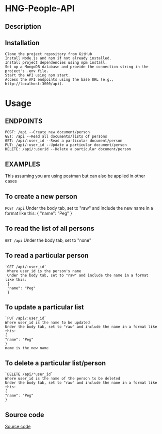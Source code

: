 # HNG-People-API

## Description

## Installation
    Clone the project repository from GitHub
    Install Node.js and npm if not already installed.
    Install project dependencies using npm install.
    Set up a MongoDB database and provide the connection string in the project's .env file.
    Start the API using npm start.
    Access the API endpoints using the base URL (e.g., http://localhost:3000/api).

# Usage
 ## ENDPOINTS
    POST: /api --Create new document/person
    GET: /api --Read all documents/lists of persons
    GET: /api/:user_id --Read a particular document/person
    PUT: /api/:user_id --Update a particular document/person
    DELETE: /api/:userid --Delete a particular document/person

 ## EXAMPLES
   This assuming you are using postman but can also be applied in other cases
  ## To create a new person
   `POST /api`
   Under the body tab, set to "raw" and include the new name in a format like this:
   {
    "name": "Peg"
   }
  ## To read the list of all persons
   `GET /api`
   Under the body tab, set to "none"
  ## To read a particular person
    `GET /api/:user_id`
     Where user_id is the person's name
     Under the body tab, set to "raw" and include the name in a format like this:
     {
     "name": "Peg"
     }
  ## To update a particular list
    `PUT /api/:user_id`
    Where user_id is the name to be updated
    Under the body tab, set to "raw" and include the name in a format like this:
    {
    "name": "Peg"
    }
    name is the new name
  ## To delete a particular list/person
    `DELETE /api/"user_id`
    Where user_id is the name of the person to be deleted
    Under the body tab, set to "raw" and include the name in a format like this:
    {
    "name": "Peg"
    }
## Source code
[Source code](https://github.com/Chimamanda16/HNG-People-API/blob/main/app.js "Visit GitHub")

